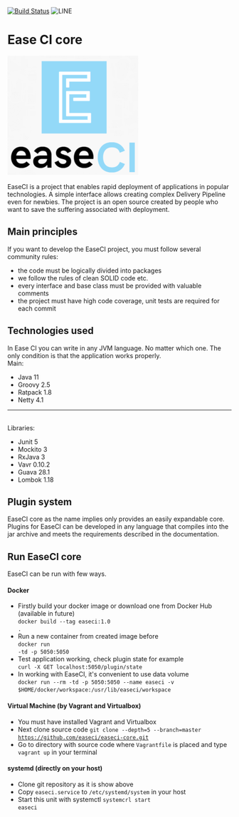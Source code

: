 [![Build Status](https://travis-ci.org/easeci/easeci-core.svg?branch=master)](https://travis-ci.org/easeci/easeci-core-java)
![LINE](https://img.shields.io/badge/line--coverage-60%25-orange.svg)

Ease CI core
================

![EaseCI Project logo](docs/static/full-logo.png "Ease CI core")

EaseCI is a project that enables rapid deployment of applications in popular technologies. 
A simple interface allows creating complex Delivery Pipeline even for newbies. 
The project is an open source created by people who want to save the suffering associated with deployment.

## Main principles

If you want to develop the EaseCI project, you must follow several community rules:
- the code must be logically divided into packages
- we follow the rules of clean SOLID code etc.
- every interface and base class must be provided with valuable comments
- the project must have high code coverage, unit tests are required for each commit

## Technologies used

In Ease CI you can write in any JVM language. No matter which one.
The only condition is that the application works properly.
<br>Main:
- Java 11
- Groovy 2.5
- Ratpack 1.8
- Netty 4.1
<hr>

<br>Libraries:
- Junit 5
- Mockito 3
- RxJava 3
- Vavr 0.10.2
- Guava 28.1
- Lombok 1.18

## Plugin system

EaseCI core as the name implies only provides an easily expandable core. Plugins for EaseCI can be developed 
in any language that compiles into the jar archive and meets the requirements described in the documentation.

## Run EaseCI core
EaseCI can be run with few ways.
#### Docker
- Firstly build your docker image or download one from Docker Hub (available in future)<br>
<code>docker build --tag easeci:1.0 .</code>
- Run a new container from created image before<br>
<code>docker run -td -p 5050:5050 <image></code>
- Test application working, check plugin state for example<br>
<code>curl -X GET localhost:5050/plugin/state</code>
- In working with EaseCI, it's convenient to use data volume<br>
<code>docker run --rm -td -p 5050:5050 --name easeci -v $HOME/docker/workspace:/usr/lib/easeci/workspace <image></code>  
#### Virtual Machine (by Vagrant and Virtualbox)
- You must have installed Vagrant and Virtualbox
- Next clone source code <code>git clone --depth=5 --branch=master https://github.com/easeci/easeci-core.git </code>
- Go to directory with source code where <code>Vagrantfile</code> is placed and type <code>vagrant up</code> in your terminal
#### systemd (directly on your host)
- Clone git repository as it is show above
- Copy <code>easeci.service</code> to <code>/etc/systemd/system</code> in your host
- Start this unit with systemctl <code>systemcrl start easeci</code>
